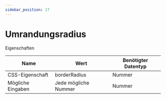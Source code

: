 ```yaml
---
sidebar_position: 17
---
```


# Umrandungsradius

Eigenschaften

| Name              | Wert              | Benötigter Datentyp   |
| ----              | ----              | --------------------- |
| CSS-Eigenschaft   | borderRadius    | Nummer           |
| Mögliche Eingaben | Jede mögliche Nummer | Nummer           |